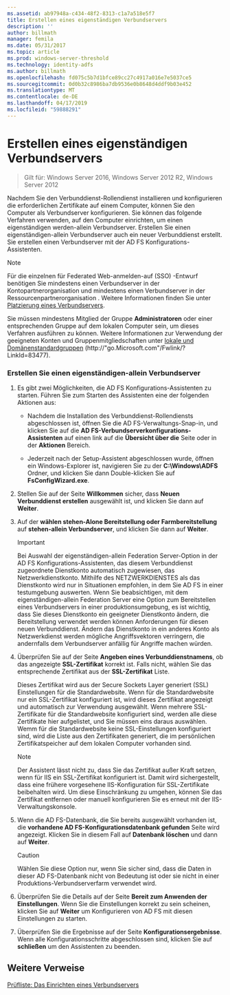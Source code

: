 ```yaml
---
ms.assetid: ab97948a-c434-48f2-8313-c1a7a518e5f7
title: Erstellen eines eigenständigen Verbundservers
description: ''
author: billmath
manager: femila
ms.date: 05/31/2017
ms.topic: article
ms.prod: windows-server-threshold
ms.technology: identity-adfs
ms.author: billmath
ms.openlocfilehash: fd075c5b7d1bfce89cc27c4917a016e7e5037ce5
ms.sourcegitcommit: 0d0b32c8986ba7db9536e0b8648d4ddf9b03e452
ms.translationtype: MT
ms.contentlocale: de-DE
ms.lasthandoff: 04/17/2019
ms.locfileid: "59888291"
---
```

# <a name="create-a-stand-alone-federation-server"></a>Erstellen eines eigenständigen Verbundservers

>Gilt für: Windows Server 2016, Windows Server 2012 R2, Windows Server 2012

Nachdem Sie den Verbunddienst-Rollendienst installieren und konfigurieren die erforderlichen Zertifikate auf einem Computer, können Sie den Computer als Verbundserver konfigurieren. Sie können das folgende Verfahren verwenden, auf den Computer einrichten, um einen eigenständigen werden\-allein Verbundserver. Erstellen Sie einen eigenständigen\-allein Verbundserver auch ein neuer Verbunddienst erstellt. Sie erstellen einen Verbundserver mit der AD FS Konfigurations-Assistenten.  
  
> [!NOTE]  
> Für die einzelnen für Federated Web\-anmelden\-auf \(SSO\) -Entwurf benötigen Sie mindestens einen Verbundserver in der Kontopartnerorganisation und mindestens einen Verbundserver in der Ressourcenpartnerorganisation . Weitere Informationen finden Sie unter [Platzierung eines Verbundservers](https://technet.microsoft.com/library/dd807127.aspx).  
  
Sie müssen mindestens Mitglied der Gruppe **Administratoren** oder einer entsprechenden Gruppe auf dem lokalen Computer sein, um dieses Verfahren ausführen zu können.  Weitere Informationen zur Verwendung der geeigneten Konten und Gruppenmitgliedschaften unter [lokale und Domänenstandardgruppen](https://go.microsoft.com/fwlink/?LinkId=83477) \(http:\/\/"go.Microsoft.com"\/Fwlink\/? LinkId\=83477\).   
  
### <a name="to-create-a-stand-alone-federation-server"></a>Erstellen Sie einen eigenständigen\-allein Verbundserver  
  
1.  Es gibt zwei Möglichkeiten, die AD FS Konfigurations-Assistenten zu starten. Führen Sie zum Starten des Assistenten eine der folgenden Aktionen aus:  
  
    -   Nachdem die Installation des Verbunddienst-Rollendiensts abgeschlossen ist, öffnen Sie die AD FS-Verwaltungs-Snap\-in, und klicken Sie auf die **AD FS-Verbundserverkonfigurations-Assistenten** auf einen link auf die **Übersicht über die** Seite oder in der **Aktionen** Bereich.  
  
    -   Jederzeit nach der Setup-Assistent abgeschlossen wurde, öffnen ein Windows-Explorer ist, navigieren Sie zu der **C:\\Windows\\ADFS** Ordner, und klicken Sie dann Double\-klicken Sie auf **FsConfigWizard.exe**.  
  
2.  Stellen Sie auf der Seite **Willkommen** sicher, dass **Neuen Verbunddienst erstellen** ausgewählt ist, und klicken Sie dann auf **Weiter**.  
  
3.  Auf der **wählen stehen\-Alone Bereitstellung oder Farmbereitstellung** auf **stehen\-allein Verbundserver**, und klicken Sie dann auf **Weiter**.  
  
    > [!IMPORTANT]  
    > Bei Auswahl der eigenständigen\-allein Federation Server-Option in der AD FS Konfigurations-Assistenten, das diesem Verbunddienst zugeordnete Dienstkonto automatisch zugewiesen, das Netzwerkdienstkonto. Mithilfe des NETZWERKDIENSTES als das Dienstkonto wird nur in Situationen empfohlen, in dem Sie AD FS in einer testumgebung auswerten. Wenn Sie beabsichtigen, mit dem eigenständigen\-allein Federation Server eine Option zum Bereitstellen eines Verbundservers in einer produktionsumgebung, es ist wichtig, dass Sie dieses Dienstkonto ein geeigneter Dienstkonto ändern, die Bereitstellung verwendet werden können Anforderungen für diesen neuen Verbunddienst. Ändern das Dienstkonto in ein anderes Konto als Netzwerkdienst werden mögliche Angriffsvektoren verringern, die andernfalls dem Verbundserver anfällig für Angriffe machen würden.  
  
4.  Überprüfen Sie auf der Seite **Angeben eines Verbunddienstnamens**, ob das angezeigte **SSL-Zertifikat** korrekt ist. Falls nicht, wählen Sie das entsprechende Zertifikat aus der **SSL-Zertifikat** Liste.  
  
    Dieses Zertifikat wird aus der Secure Sockets Layer generiert \(SSL\) Einstellungen für die Standardwebsite. Wenn für die Standardwebsite nur ein SSL-Zertifikat konfiguriert ist, wird dieses Zertifikat angezeigt und automatisch zur Verwendung ausgewählt. Wenn mehrere SSL-Zertifikate für die Standardwebsite konfiguriert sind, werden alle diese Zertifikate hier aufgelistet, und Sie müssen eins daraus auswählen. Wemm für die Standardwebsite keine SSL-Einstellungen konfiguriert sind, wird die Liste aus den Zertifikaten generiert, die im persönlichen Zertifikatspeicher auf dem lokalen Computer vorhanden sind.  
  
    > [!NOTE]  
    > Der Assistent lässt nicht zu, dass Sie das Zertifikat außer Kraft setzen, wenn für IIS ein SSL-Zertifikat konfiguriert ist. Damit wird sichergestellt, dass eine frühere vorgesehene IIS-Konfiguration für SSL-Zertifikate beibehalten wird. Um diese Einschränkung zu umgehen, können Sie das Zertifikat entfernen oder manuell konfigurieren Sie es erneut mit der IIS-Verwaltungskonsole.  
  
5.  Wenn die AD FS-Datenbank, die Sie bereits ausgewählt vorhanden ist, die **vorhandene AD FS-Konfigurationsdatenbank gefunden** Seite wird angezeigt. Klicken Sie in diesem Fall auf **Datenbank löschen** und dann auf **Weiter**.  
  
    > [!CAUTION]  
    > Wählen Sie diese Option nur, wenn Sie sicher sind, dass die Daten in dieser AD FS-Datenbank nicht von Bedeutung ist oder sie nicht in einer Produktions-Verbundserverfarm verwendet wird.  
  
6.  Überprüfen Sie die Details auf der Seite **Bereit zum Anwenden der Einstellungen**. Wenn Sie die Einstellungen korrekt zu sein scheinen, klicken Sie auf **Weiter** um Konfigurieren von AD FS mit diesen Einstellungen zu starten.  
  
7.  Überprüfen Sie die Ergebnisse auf der Seite **Konfigurationsergebnisse**. Wenn alle Konfigurationsschritte abgeschlossen sind, klicken Sie auf **schließen** um den Assistenten zu beenden.  
  
## <a name="additional-references"></a>Weitere Verweise  
[Prüfliste: Das Einrichten eines Verbundservers](Checklist--Setting-Up-a-Federation-Server.md)  
  

